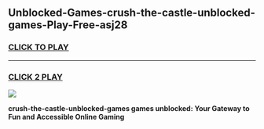 
## Unblocked-Games-crush-the-castle-unblocked-games-Play-Free-asj28
<h3>
<a href="https://premium76.site?title=crush-the-castle-unblocked-games&ref=18A1">CLICK TO PLAY</a></h3>
<hr>

<h3>
<a href="https://premium76.site?title=crush-the-castle-unblocked-games&ref=18A1">CLICK 2 PLAY</a>
  
</h3>

<a href="https://premium76.site?title=crush-the-castle-unblocked-games&ref=18A1"><img src="https://clearcache.store/games.png"></a>


**crush-the-castle-unblocked-games games unblocked: Your Gateway to Fun and Accessible Online Gaming**
